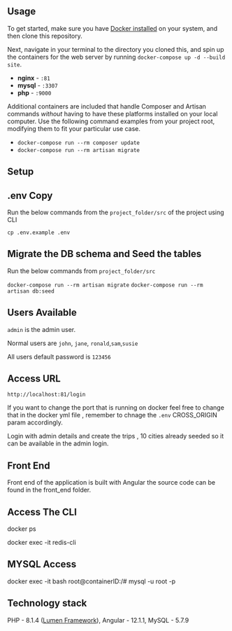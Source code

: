 ## Usage

To get started, make sure you have [Docker installed](https://docs.docker.com/docker-for-mac/install/) on your system, and then clone this repository.

Next, navigate in your terminal to the directory you cloned this, and spin up the containers for the web server by running `docker-compose up -d --build site`.

- **nginx** - `:81`
- **mysql** - `:3307`
- **php** - `:9000`


Additional containers are included that handle Composer and Artisan commands *without* having to have these platforms installed on your local computer. Use the following command examples from your project root, modifying them to fit your particular use case.

- `docker-compose run --rm composer update`
- `docker-compose run --rm artisan migrate` 


## Setup

## .env Copy
Run the below commands from the `project_folder/src`  of the project using CLI

`cp .env.example .env`

## Migrate the DB schema and Seed the tables

Run the below commands from `project_folder/src`

`docker-compose run --rm artisan migrate` 
`docker-compose run --rm artisan db:seed` 

## Users Available

`admin` is the admin user.

Normal users are `john`, `jane`, `ronald`,`sam`,`susie`

All users default password is  `123456`

## Access URL

`http://localhost:81/login`

If you want to change the port that is running on docker feel free to change that in the docker yml file , remember to chnage the `.env` CROSS_ORIGIN param accordingly.

Login with admin details and create the trips , 10 cities already seeded so it can be available in the admin login.

## Front End

Front end of the application is built with Angular the source code can be found in the front_end folder.

## Access The CLI

docker ps

docker exec -it <redis container ID> redis-cli 

## MYSQL Access 

docker exec -it <postgres container ID> bash
root@containerID:/# mysql -u root -p

## Technology stack

PHP - 8.1.4 ([Lumen Framework](https://lumen.laravel.com/docs/9.x)),
Angular - 12.1.1,
MySQL - 5.7.9



